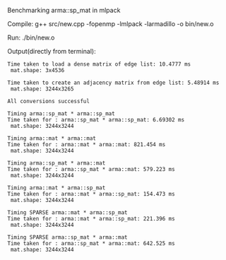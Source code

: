 Benchmarking arma::sp_mat in mlpack

Compile:
g++ src/new.cpp -fopenmp -lmlpack -larmadillo -o bin/new.o

Run:
./bin/new.o 

Output(directly from terminal):
```
Time taken to load a dense matrix of edge list: 10.4777 ms
 mat.shape: 3x4536

Time taken to create an adjacency matrix from edge list: 5.48914 ms
 mat.shape: 3244x3265

All conversions successful

Timing arma::sp_mat * arma::sp_mat
Time taken for : arma::sp_mat * arma::sp_mat: 6.69302 ms
 mat.shape: 3244x3244

Timing arma::mat * arma::mat
Time taken for : arma::mat * arma::mat: 821.454 ms
 mat.shape: 3244x3244

Timing arma::sp_mat * arma::mat
Time taken for : arma::sp_mat * arma::mat: 579.223 ms
 mat.shape: 3244x3244

Timing arma::mat * arma::sp_mat
Time taken for : arma::mat * arma::sp_mat: 154.473 ms
 mat.shape: 3244x3244

Timing SPARSE arma::mat * arma::sp_mat
Time taken for : arma::mat * arma::sp_mat: 221.396 ms
 mat.shape: 3244x3244

Timing SPARSE arma::sp_mat * arma::mat
Time taken for : arma::sp_mat * arma::mat: 642.525 ms
 mat.shape: 3244x3244
```